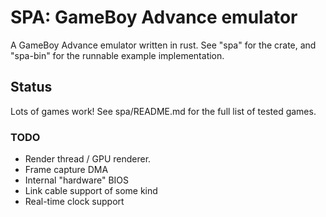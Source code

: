 # SPA: GameBoy Advance emulator
A GameBoy Advance emulator written in rust. See "spa" for the crate, and "spa-bin" for the runnable example implementation.

## Status
Lots of games work! See spa/README.md for the full list of tested games.

### TODO
- Render thread / GPU renderer.
- Frame capture DMA
- Internal "hardware" BIOS
- Link cable support of some kind
- Real-time clock support